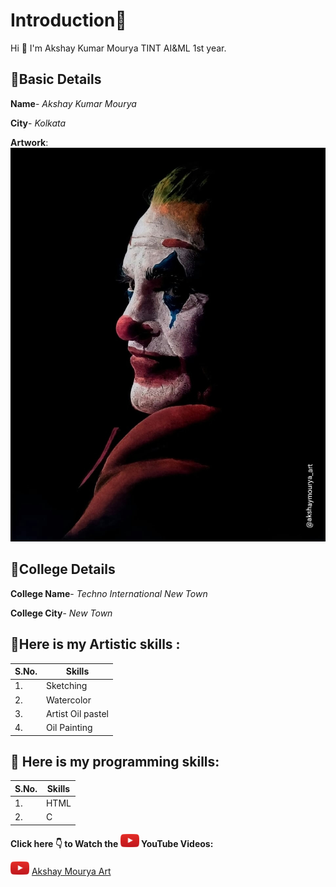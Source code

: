 # Introduction🚀

Hi 👋 I'm Akshay Kumar Mourya TINT AI&ML 1st year.

## 💎Basic Details
**Name**- *Akshay Kumar Mourya*

**City**- *Kolkata*

**Artwork**:
<img src= "IMG_20200424_125628_992.jpg">

## 💎College Details
**College Name**- *Techno International New Town*

**College City**- *New Town*

## 💎Here is my Artistic skills :

| S.No. |Skills|
|---|---|
1.|Sketching|
2.|Watercolor|
3.|Artist Oil pastel|
4.|Oil Painting|

## 💎 Here is my programming skills:

| S.No. |Skills|
|---|---|
1.|HTML|
2.|C|

**Click here 👇 to Watch the <img src= "download.jpeg" width="30"> YouTube Videos:**

<img src= "download.jpeg" width="30"> [Akshay Mourya Art]()


